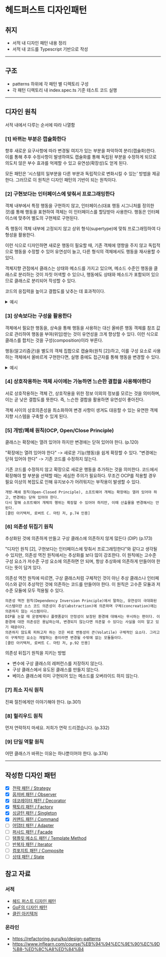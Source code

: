 # 헤드퍼스트 디자인패턴

## 취지

- 서적 내 디자인 패턴 내용 정리
- 서적 내 코드를 Typescript 기반으로 작성
<hr />

## 구조

- patterns 하위에 각 패턴 별 디렉토리 구성
- 각 패턴 디렉토리 내 index.spec.ts 기준 테스트 코드 실행
<hr />

## 디자인 원칙

서적 내에서 다루는 순서에 따라 나열함

### [1] 바뀌는 부분은 캡슐화한다

향후 새로운 요구사항에 따라 변경될 여지가 있는 부분을 파악하여 분리(캡슐화)한다. 이를 통해 추후 수정사항이 발생하여도 캡슐화를 통해 독립된 부분을 수정하게 되므로 의도치 않은 부수 효과를 억제할 수 있고 유연성(확장성)도 얻게 된다.

모든 패턴은 ‘시스템의 일부분을 다른 부분과 독립적으로 변화시킬 수 있는’ 방법을 제공한다. 그러므로 이 원칙은 디자인 패턴의 기반이 되는 원칙이다.

### [2] 구현보다는 인터페이스에 맞춰서 프로그래밍한다

객체 내부에서 특정 행동을 구현하지 않고, 인터페이스(대표 행동 시그니처를 정의한 것)를 통해 행동을 표현하여 객체는 이 인터페이스를 할당받아 사용한다. 행동은 인터페이스에 맞추어 별도의 구현체로 구현된다.

즉 행동이 객체 내부에 고정되지 않고 상위 형식(supertype)에 맞춰 프로그래밍하여 다형성을 활용한다.

이런 식으로 디자인하면 새로운 행동이 필요할 때, 기존 객체에 영향을 주지 않고 독립적으로 행동을 수정할 수 있어 유연성이 늘고, 다른 형식의 객체에서도 행동을 재사용할 수 있다.

객체지향 관점에서 클래스는 상태와 메소드를 가지고 있으며, 메소드 수준인 행동을 클래스로 분리하는 것이 자칫 어색할 수 있으나, 행동에도 상태와 메소드가 포함되어 있으므로 클래스로 분리되어 작성할 수 있다.

코드의 응집력을 높이고 결합도를 낮추는 데 효과적이다.

<details>
<summary>
예시
</summary>

- ‘요리’ 객체에서 ‘가열’에 대한 행동이 필요할 경우, ‘가열’에 대한 인터페이스를 통해 요리 객체에서는 ‘가열’의 수단은 신경 쓰지 않고 오직 ‘열이 가해지는 행위’에만 집중한다.

- ‘가열’ 인터페이스는 ‘직화’, ‘삶기’, ‘훈제’ 등 다양한 가열 방식에 따라 여러 구현체로 나뉘고, 구체적인 구현은 이 ‘가열’ 인터페이스의 구현체로 작성된다. 이후 용도에 맞게 ‘요리’ 객체에 이 인터페이스 규칙에 맞는 ‘가열’ 구현체를 할당하여 사용하면 된다.

- ‘가열’ 객체는 ‘요리’ 객체뿐 아니라 ‘가열’을 필요로 하는 다른 객체, 예를 들면 ‘세탁’ 객체의 ‘삶음 세탁’을 위한 ‘가열-삶기’ 구현체를 재사용할 수 있다.

<p align="center">
  <img src="./assets/principles-2-1.svg" />
</p>
</details>

### [3] 상속보다는 구성을 활용한다

객체에서 필요한 행동을, 상속을 통해 행동을 사용하는 대신 올바른 행동 객체를 참조 값으로 관리하여 행동을 부여(위임)받는 것이 유연성을 크게 향상할 수 있다. 이런 식으로 클래스를 합치는 것을 구성(composition)이라 부른다.

행동(알고리즘군)을 별도의 객체 집합으로 캡슐화(원칙 [2])하고, 이를 구성 요소로 사용하는 객체에서 올바르게 구현한다면, 실행 중에도 접근자를 통해 행동을 변경할 수 있다.

<details>
<summary>
예시
</summary>

- ‘요리’에서 객체 구성 시 필요에 따라 ‘가열’알고리즘군 중 필요한 구현체를 택하여 객체 내부의 참조 값으로 구성한다.
- 가열()을 호출하기 위해 참조 값을 통해 가열()을 호출한다. 이를 위임이라 부른다.
- ‘요리-동파육’의 경우 2가지 다른 형식의 가열이 필요하며, 이를 올바르게 구현했을 경우, 첫 조리에서는 ‘튀김’ 기능을 통해 조리한 이후, 조리방식 참조 값을 ‘찜’으로 바꾸어 ‘찜’ 방식으로 2번째 가열을 수행할 수 있게 된다.

<p align="center">
  <img src="./assets/principles-3-1.svg" />
</p>

</details>

### [4] 상호작용하는 객체 사이에는 가능하면 느슨한 결합을 사용해야한다

서로 상호작용하는 객체 간, 상호작용을 위한 정보 이외의 정보를 모르는 것을 의미하며, 이는 곧 낮은 결합도를 뜻한다. 즉, 느슨한 결합을 활용하면 유연성이 좋아진다.

객체 사이의 상호의존성을 최소화하여 변경 사항이 생겨도 대응할 수 있는 유연한 객체지향 시스템을 구축할 수 있게 된다.

### [5] 개방/폐쇄 원칙(OCP, Open/Close Principle)

클래스는 확장에는 열려 있어야 하지만 변경에는 닫혀 있어야 한다. (p.120)

"확장에는 열려 있어야 한다" -> 새로운 기능(행동)을 쉽게 확장할 수 있다.
"변경에는 닫혀 있어야 한다" -> 기존 코드를 수정하지 않는다.

기존 코드를 수정하지 않고 확장으로 새로운 행동을 추가하는 것을 의미한다. 코드에서 확장해야 할 부분을 선택할 때는 세심한 주의가 필요하다. 무조건 OCP를 적용할 경우 필요 이상의 복잡도로 인해 유지보수가 어려워지는 부작용이 발생할 수 있다.

    개방-폐쇄 원칙(Open-Closed Principle), 소프트웨어 개체는 확장에는 열려 있어야 하고, 변경에는 닫혀 있어야 한다.
    다시 말해 소프트웨어 개체의 행위는 확장할 수 있어야 하지만, 이때 산출물을 변경해서는 안 된다.
    [클린 아키텍처, 로버트 C. 마틴 저, p.74 인용]

### [6] 의존성 뒤집기 원칙

추상화된 것에 의존하게 만들고 구상 클래스에 의존하지 않게 많든다 (DIP) (p.173)

"디자인 원칙 [2], 구현보다는 인터페이스에 맞춰서 프로그래밍한다"와 같다고 생각될 수 있지만, 의존성 역전 원칙에서는 추상화를 보다 많이 강조한다.
이 원칙에는 고수준 구성 요소가 저수준 구성 요소에 의존하면 안 되며, 항상 추상화에 의존하게 만들어야 한다는 뜻이 담겨 있다.

의존성 역전 원칙에 따르면, 구상 클래스처럼 구체적인 것이 아닌 추상 클래스나 인터페이스와 같이 추상적인 것에 의존하는 코드를 만들어야 한다. 이 원칙은 고수준 모듈과 저수준 모듈에 모두 적용될 수 있다.

    의존성 역전 원칙(Dependency Inversion Principle)에서 말하는, 유연성이 극대화된 시스템이란 소스 코드 의존성이 추상(abstraction)에 의존하며 구체(concreation)에는 의존하지 않는 시스템이다.
    DIP를 논할 때 운영체제나 플랫폼같이 안정성이 보장된 환경에 대해서는 무시하는 편이다. 이 환경에 대한 의존성은 용납하는데, 변경되지 않는다면 의존할 수 있다는 사실을 이미 알고 있기 때문이다.
    의존하지 않도록 피하고자 하는 것은 바로 변동성이 큰(Volatile) 구체적인 요소다. 그리고 이 구체적인 요소는 개발하는 중이라면 변경될 수밖에 없는 모듈들이다.
    [클린 아키텍처, 로버트 C. 마틴 저, p.92 인용]

의존성 뒤집기 원칙을 지키는 방법

- 변수에 구상 클래스의 레퍼런스를 저장하지 않는다.
- 구상 클래스에서 유도된 클래스를 만들지 않는다.
- 베이스 클래스에 이미 구현되어 있는 메소드를 오버라이드 하지 않는다.

### [7] 최소 지식 원칙

진짜 절친에게만 이야기해야 한다. (p.301)

### [8] 헐리우드 원칙

먼저 연락하지 마세요. 저희가 연락 드리겠습니다. (p.332)

### [9] 단일 역할 원칙

어떤 클래스가 바뀌는 이유는 하나뿐이어야 한다. (p.374)

<hr />

## 작성한 디자인 패턴

- [x] [전략 패턴 / Strategy](./patterns/strategy/)
- [x] [옵저버 패턴 / Observer](./patterns/observer/)
- [x] [데코레이터 패턴 / Decorator](./patterns/decorator/)
- [x] [팩토리 패턴 / Factory](./patterns/factory/)
- [x] [싱글턴 패턴 / Singleton](./patterns/singleton/)
- [x] [커맨드 패턴 / Command](./patterns/command/)
- [ ] [어댑터 패턴 / Adapter](./patterns/adapter/)
- [ ] [퍼사드 패턴 / Facade](./patterns/facade/)
- [ ] [탬플릿 메소드 패턴 / Template Method](./patterns/templatemethod)
- [ ] [반복자 패턴 / Iterator](./patterns/iterator/)
- [ ] [컴포지트 패턴 / Composite](./patterns/composite/)
- [ ] [상태 패턴 / State](./patterns/state/)

## 참고 자료

### 서적

- [헤드 퍼스트 디자인 패턴](https://product.kyobobook.co.kr/detail/S000001810483)
- [GoF의 디자인 패턴](https://product.kyobobook.co.kr/detail/S000001962303)
- [클린 아키텍처](https://product.kyobobook.co.kr/detail/S000001033082)

### 온라인

- https://refactoring.guru/ko/design-patterns
- https://www.inflearn.com/course/%EB%94%94%EC%9E%90%EC%9D%B8-%ED%8C%A8%ED%84%B4
